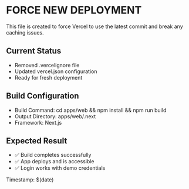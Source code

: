 # FORCE NEW DEPLOYMENT

This file is created to force Vercel to use the latest commit and break any caching issues.

## Current Status
- Removed .vercelignore file
- Updated vercel.json configuration
- Ready for fresh deployment

## Build Configuration
- Build Command: cd apps/web && npm install && npm run build
- Output Directory: apps/web/.next
- Framework: Next.js

## Expected Result
- ✅ Build completes successfully
- ✅ App deploys and is accessible
- ✅ Login works with demo credentials

Timestamp: $(date)
